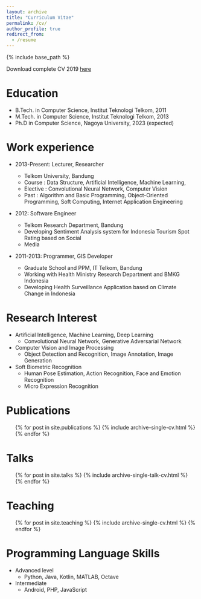```yaml
---
layout: archive
title: "Curriculum Vitae"
permalink: /cv/
author_profile: true
redirect_from:
  - /resume
---
```


{% include base_path %}

Download complete CV 2019 [here](https://drive.google.com/file/d/1G6UYbML2zOfVM6bBh00T8ZIsYB62IUpM/view?usp=sharing) 

Education
======
* B.Tech. in Computer Science, Institut Teknologi Telkom, 2011
* M.Tech. in Computer Science, Institut Teknologi Telkom, 2013
* Ph.D in Computer Science, Nagoya University, 2023 (expected)

Work experience
======

* 2013-Present: Lecturer, Researcher
  * Telkom University, Bandung
  * Course : Data Structure, Artificial Intelligence, Machine Learning,
  * Elective : Convolutional Neural Network, Computer Vision
  * Past : Algorithm and Basic Programming, Object-Oriented Programming,
           Soft Computing, Internet Application Engineering

* 2012: Software Engineer
  * Telkom Research Department, Bandung
  * Developing Sentiment Analysis system for Indonesia Tourism Spot Rating based on Social
  * Media

* 2011-2013: Programmer, GIS Developer
  * Graduate School and PPM, IT Telkom, Bandung
  * Working with Health Ministry Research Department and BMKG Indonesia
  * Developing Health Surveillance Application based on Climate Change in Indonesia
  
Research Interest
======
* Artificial Intelligence, Machine Learning, Deep Learning
  * Convolutional Neural Network, Generative Adversarial Network
* Computer Vision and Image Processing
  * Object Detection and Recognition, Image Annotation, Image Generation
* Soft Biometric Recognition
  * Human Pose Estimation, Action Recognition, Face and Emotion Recognition
  * Micro Expression Recognition

Publications
======
  <ul>{% for post in site.publications %}
    {% include archive-single-cv.html %}
  {% endfor %}</ul>
  
Talks
======
  <ul>{% for post in site.talks %}
    {% include archive-single-talk-cv.html %}
  {% endfor %}</ul>
  
Teaching
======
  <ul>{% for post in site.teaching %}
    {% include archive-single-cv.html %}
  {% endfor %}</ul>

Programming Language Skills
======
* Advanced level
  * Python, Java, Kotlin, MATLAB, Octave
* Intermediate
  * Android, PHP, JavaScript

